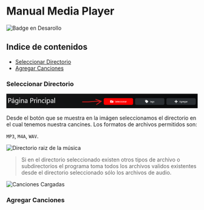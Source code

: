 # Manual Media Player

![Badge en Desarollo](https://img.shields.io/badge/LICENCE-%20MIT-green)

## Indice de contenidos

* [Seleccionar Directorio](#item1)
* [Agregar Canciones](#item2)

<a Name=#item1></a>
### Seleccionar Directorio

![Seleccionar directorio](https://github.com/FedericoManzano/media-player/blob/master/ReproductorMusicaTagEditables/Manual/Imagenes/seleccionar.png?raw=true)

Desde el botón que se muestra en la imágen seleccionamos el directorio en el cual tenemos nuestra cancines.
Los formatos de archivos permitidos son: 

`MP3`, `M4A`, `WAV`.

![Directorio raiz de la música](file:///C:/Users/feder/source/repos/ReproductorMusicaTagEditables/ReproductorMusicaTagEditables/Manual/Imagenes/seleccionDirectorio.png)

> Si en el directorio seleccionado existen otros tipos de archivo o subdirectorios el programa toma todos los archivos validos existentes desde el directorio seleccionado sólo los archivos de audio.

![Canciones Cargadas](file:///C:/Users/feder/source/repos/ReproductorMusicaTagEditables/ReproductorMusicaTagEditables/Manual/Imagenes/cancionesCargadas.png)

<a Name=#item2></a>
### Agregar Canciones


